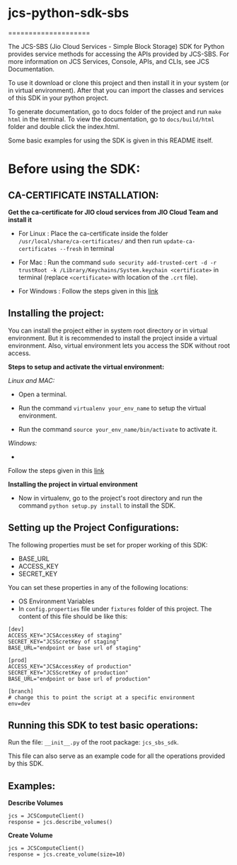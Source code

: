 # jcs-python-sdk-sbs
====================

The JCS-SBS (Jio Cloud Services - Simple Block Storage) SDK for Python provides service methods for accessing the APIs provided by JCS-SBS. 
For more information on JCS Services, Console, APIs, and CLIs, see JCS Documentation.

To use it download or clone this project and then install it in your system (or in virtual environment).
After that you can import the classes and services of this SDK in your python project.

To generate documentation, go to docs folder of the project and run `make html` in the terminal.
To view the documentation, go to `docs/build/html` folder and double click the index.html.

Some basic examples for using the SDK is given in this README itself.


Before using the SDK:
=====================

CA-CERTIFICATE INSTALLATION:
----------------------------

**Get the ca-certificate for JIO cloud services from JIO Cloud Team and install it**

- For Linux : Place the ca-certificate inside the folder 
`/usr/local/share/ca-certificates/` and then run `update-ca-certificates --fresh` in terminal

- For Mac : Run the command 
`sudo security add-trusted-cert -d -r trustRoot -k /Library/Keychains/System.keychain <certificate>` in terminal 
(replace `<certificate>` with location of the `.crt` file).

- For Windows :
Follow the steps given in this [link](http://www.sqlservermart.com/HowTo/Windows_Import_Certificate.aspx)


Installing the project:
-----------------------

You can install the project either in system root directory or in virtual environment.
But it is recommended to install the project inside a virtual environment. Also, virtual environment lets you access the SDK without root access.

**Steps to setup and activate the virtual environment:**

*Linux and MAC:*

- Open a terminal.
- Run the command 
`virtualenv your_env_name` to setup the virtual environment.

- Run the command
`source your_env_name/bin/activate` to activate it.


*Windows:*

- 
Follow the steps given in this [link](http://pymote.readthedocs.io/en/latest/install/windows_virtualenv.html)


**Installing the project in virtual environment**

- Now in virtualenv, go to the project's root directory and run the command
`python setup.py install` to install the SDK.



Setting up the Project Configurations:
--------------------------------------

The following properties must be set for proper working of this SDK:

- BASE_URL
- ACCESS_KEY
- SECRET_KEY

You can set these properties in any of the following locations:

- OS Environment Variables
- In 
`config.properties` file under `fixtures` folder of this project. The content of this file should be like this:

```
[dev]
ACCESS_KEY="JCSAccessKey of staging"
SECRET_KEY="JCSScretKey of staging"
BASE_URL="endpoint or base url of staging"

[prod]
ACCESS_KEY="JCSAccessKey of production"
SECRET_KEY="JCSScretKey of production"
BASE_URL="endpoint or base url of production"

[branch]
# change this to point the script at a specific environment
env=dev
```

Running this SDK to test basic operations:
------------------------------------------

Run the file: `__init__.py` of the root package: `jcs_sbs_sdk`.

This file can also serve as an example code for all the operations provided by this SDK.


Examples:
---------

**Describe Volumes**

```
jcs = JCSComputeClient()
response = jcs.describe_volumes()
```

**Create Volume**
```
jcs = JCSComputeClient()
response = jcs.create_volume(size=10)
```







